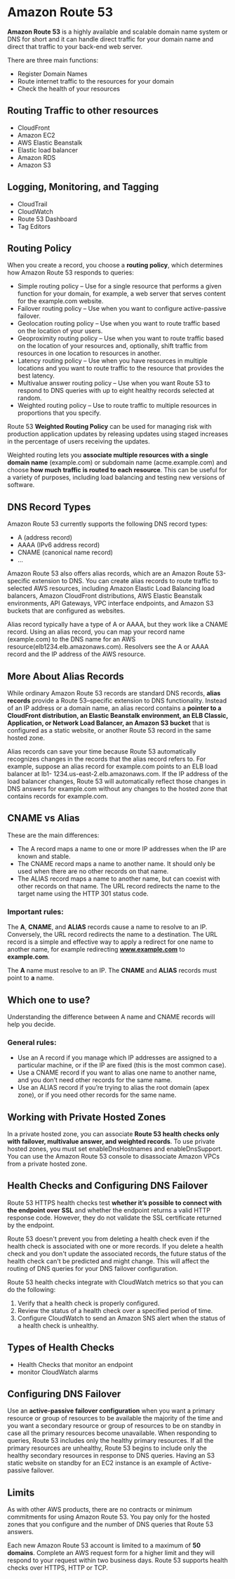 # Amazon Route 53
**Amazon Route 53** is a highly available and scalable domain name system or DNS for short and it can handle direct traffic for your domain name and direct that traffic to your back-end web server. 

There are three main functions:
- Register Domain Names
- Route internet traffic to the resources for your domain
- Check the health of your resources

## Routing Traffic to other resources
- CloudFront
- Amazon EC2
- AWS Elastic Beanstalk
- Elastic load balancer
- Amazon RDS
- Amazon S3

## Logging, Monitoring, and Tagging
- CloudTrail
- CloudWatch
- Route 53 Dashboard
- Tag Editors

## Routing Policy
When you create a record, you choose a **routing policy**, which determines how Amazon Route 53 responds to queries:

- Simple routing policy – Use for a single resource that performs a given function for your domain, for example, a web server that serves content for the example.com website.
- Failover routing policy – Use when you want to configure active-passive failover.
- Geolocation routing policy – Use when you want to route traffic based on the location of your users.
- Geoproximity routing policy – Use when you want to route traffic based on the location of your resources and, optionally, shift traffic from resources in one location to resources in another.
- Latency routing policy – Use when you have resources in multiple locations and you want to route traffic to the resource that provides the best latency.
- Multivalue answer routing policy – Use when you want Route 53 to respond to DNS queries with up to eight healthy records selected at random.
- Weighted routing policy – Use to route traffic to multiple resources in proportions that you specify.

Route 53 **Weighted Routing Policy** can be used for managing risk with production application updates by releasing updates using staged increases in the percentage of users receiving the updates.

Weighted routing lets you **associate multiple resources with a single domain name** (example.com) or subdomain name (acme.example.com) and choose **how much traffic is routed to each resource**. This can be useful for a variety of purposes, including load balancing and testing new versions of software.

## DNS Record Types

Amazon Route 53 currently supports the following DNS record types:
- A (address record)
- AAAA (IPv6 address record)
- CNAME (canonical name record)
- ...

Amazon Route 53 also offers alias records, which are an Amazon Route 53-specific extension to DNS. You can create alias records to route traffic to selected AWS resources, including Amazon Elastic Load Balancing load balancers, Amazon CloudFront distributions, AWS Elastic Beanstalk environments, API Gateways, VPC interface endpoints, and Amazon S3 buckets that are configured as websites. 

Alias record typically have a type of A or AAAA, but they work like a CNAME record. Using an alias record, you can map your record name (example.com) to the DNS name for an AWS resource(elb1234.elb.amazonaws.com). Resolvers see the A or AAAA record and the IP address of the AWS resource.

## More About Alias Records

While ordinary Amazon Route 53 records are standard DNS records, **alias records** provide a Route 53–specific extension to DNS functionality. Instead of an IP address or a domain name, an alias record contains a **pointer to a CloudFront distribution, an Elastic Beanstalk environment, an ELB Classic, Application, or Network Load Balancer, an Amazon S3 bucket** that is configured as a static website, or another Route 53 record in the same hosted zone.  

Alias records can save your time because Route 53 automatically recognizes changes in the records that the alias record refers to. For example, suppose an alias record for example.com points to an ELB load balancer at lb1- 1234.us-east-2.elb.amazonaws.com. If the IP address of the load balancer changes, Route 53 will automatically reflect those changes in DNS answers for example.com without any changes to the hosted zone that contains records for example.com.

## CNAME vs Alias 
These are the main differences:

- The A record maps a name to one or more IP addresses when the IP are known and stable.
- The CNAME record maps a name to another name. It should only be used when there are no other records on that name.
- The ALIAS record maps a name to another name, but can coexist with other records on that name. The URL record redirects the name to the target name using the HTTP 301 status code.

### Important rules:

The **A**, **CNAME**, and **ALIAS** records cause a name to resolve to an IP. Conversely, the URL record redirects the name to a destination. The URL record is a simple and effective way to apply a redirect for one name to another name, for example redirecting **www.example.com** to **example.com**.

The **A** name must resolve to an IP. The **CNAME** and **ALIAS** records must point to **a** name.

## Which one to use?
Understanding the difference between A name and CNAME records will help you decide.

### General rules:

- Use an A record if you manage which IP addresses are assigned to a particular machine, or if the IP are fixed (this is the most common case).
- Use a CNAME record if you want to alias one name to another name, and you don’t need other records for the same name.
- Use an ALIAS record if you’re trying to alias the root domain (apex zone), or if you need other records for the same name.

## Working with Private Hosted Zones
In a private hosted zone, you can associate **Route 53 health checks only with failover, multivalue answer, and weighted records**. To use private hosted zones, you must set enableDnsHostnames and enableDnsSupport. You can use the Amazon Route 53 console to disassociate Amazon VPCs from a private hosted zone. 

## Health Checks and Configuring DNS Failover
Route 53 HTTPS health checks test **whether it’s possible to connect with the endpoint over SSL** and whether the endpoint returns a valid HTTP response code. However, they do not validate the SSL certificate returned by the endpoint.

Route 53 doesn't prevent you from deleting a health check even if the health check is associated with one or more records. If you delete a health check and you don't update the associated records, the future status of the health check can't be predicted and might change. This will affect the routing of DNS queries for your DNS failover configuration.

Route 53 health checks integrate with CloudWatch metrics so that you can do the following: 
1. Verify that a health check is properly configured.
2. Review the status of a health check over a specified period of time.
3. Configure CloudWatch to send an Amazon SNS alert when the status of a health check is unhealthy. 

## Types of Health Checks
- Health Checks that monitor an endpoint
- monitor CloudWatch alarms

## Configuring DNS Failover
Use an **active-passive failover configuration** when you want a primary resource or group of resources to be available the majority of the time and you want a secondary resource or group of resources to be on standby in case all the primary resources become unavailable. When responding to queries, Route 53 includes only the healthy primary resources. If all the primary resources are unhealthy, Route 53 begins to include only the healthy secondary resources in response to DNS queries. Having an S3 static website on standby for an EC2 instance is an example of Active-passive failover.

## Limits
As with other AWS products, there are no contracts or minimum commitments for using Amazon Route 53. You pay only for the hosted zones that you configure and the number of DNS queries that Route 53 answers.

Each new Amazon Route 53 account is limited to a maximum of **50 domains**. Complete an AWS request form for a higher limit and they will respond to your request within two business days. Route 53 supports health checks over HTTPS, HTTP or TCP. 

